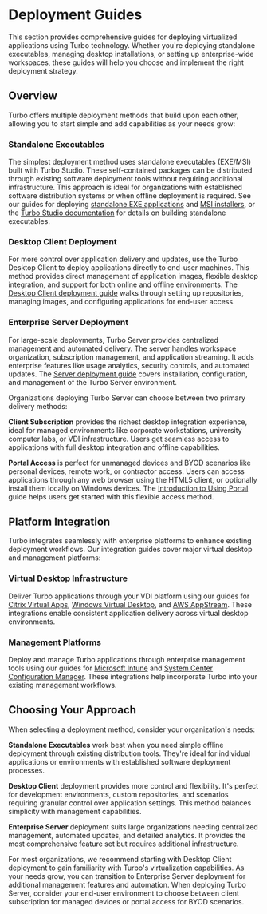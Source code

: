 # Deployment Guides

This section provides comprehensive guides for deploying virtualized applications using Turbo technology. Whether you're deploying standalone executables, managing desktop installations, or setting up enterprise-wide workspaces, these guides will help you choose and implement the right deployment strategy.

## Overview

Turbo offers multiple deployment methods that build upon each other, allowing you to start simple and add capabilities as your needs grow:

### Standalone Executables
The simplest deployment method uses standalone executables (EXE/MSI) built with Turbo Studio. These self-contained packages can be distributed through existing software deployment tools without requiring additional infrastructure. This approach is ideal for organizations with established software distribution systems or when offline deployment is required. See our guides for deploying [standalone EXE applications](/guides/deploy-using-exe) and [MSI installers](/guides/deploy-using-msi), or the [Turbo Studio documentation](/studio/working-with-turbo-studio/) for details on building standalone executables.

### Desktop Client Deployment
For more control over application delivery and updates, use the Turbo Desktop Client to deploy applications directly to end-user machines. This method provides direct management of application images, flexible desktop integration, and support for both online and offline environments. The [Desktop Client deployment guide](/guides/desktop-client/) walks through setting up repositories, managing images, and configuring applications for end-user access.

### Enterprise Server Deployment
For large-scale deployments, Turbo Server provides centralized management and automated delivery. The server handles workspace organization, subscription management, and application streaming. It adds enterprise features like usage analytics, security controls, and automated updates. The [Server deployment guide](/guides/server/) covers installation, configuration, and management of the Turbo Server environment.

Organizations deploying Turbo Server can choose between two primary delivery methods:

**Client Subscription** provides the richest desktop integration experience, ideal for managed environments like corporate workstations, university computer labs, or VDI infrastructure. Users get seamless access to applications with full desktop integration and offline capabilities.

**Portal Access** is perfect for unmanaged devices and BYOD scenarios like personal devices, remote work, or contractor access. Users can access applications through any web browser using the HTML5 client, or optionally install them locally on Windows devices. The [Introduction to Using Portal](/guides/intro-to-portal) guide helps users get started with this flexible access method.

## Platform Integration

Turbo integrates seamlessly with enterprise platforms to enhance existing deployment workflows. Our integration guides cover major virtual desktop and management platforms:

### Virtual Desktop Infrastructure
Deliver Turbo applications through your VDI platform using our guides for [Citrix Virtual Apps](/guides/integrations/citrix-guide/), [Windows Virtual Desktop](/guides/integrations/windows-virtual-desktop), and [AWS AppStream](/guides/integrations/aws-appstream). These integrations enable consistent application delivery across virtual desktop environments.

### Management Platforms
Deploy and manage Turbo applications through enterprise management tools using our guides for [Microsoft Intune](/guides/integrations/intune) and [System Center Configuration Manager](/guides/integrations/system-center). These integrations help incorporate Turbo into your existing management workflows.

## Choosing Your Approach

When selecting a deployment method, consider your organization's needs:

**Standalone Executables** work best when you need simple offline deployment through existing distribution tools. They're ideal for individual applications or environments with established software deployment processes.

**Desktop Client** deployment provides more control and flexibility. It's perfect for development environments, custom repositories, and scenarios requiring granular control over application settings. This method balances simplicity with management capabilities.

**Enterprise Server** deployment suits large organizations needing centralized management, automated updates, and detailed analytics. It provides the most comprehensive feature set but requires additional infrastructure.

For most organizations, we recommend starting with Desktop Client deployment to gain familiarity with Turbo's virtualization capabilities. As your needs grow, you can transition to Enterprise Server deployment for additional management features and automation. When deploying Turbo Server, consider your end-user environment to choose between client subscription for managed devices or portal access for BYOD scenarios.
